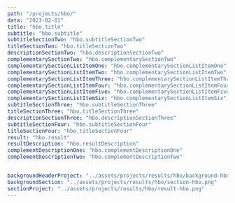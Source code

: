 ```yaml
---
path: "/projects/hbo/"
data: "2023-02-01"
title: "hbo.title"
subtitle: "hbo.subtitle"
subtitleSectionTwo: "hbo.subtitleSectionTwo"
titleSectionTwo: "hbo.titleSectionTwo"
descriptionSectionTwo: "hbo.descriptionSectionTwo"
complementarySectionTwo: "hbo.complementarySectionTwo"
complementarySectionListItemOne: "hbo.complementarySectionListItemOne"
complementarySectionListItemTwo: "hbo.complementarySectionListItemTwo"
complementarySectionListItemThree: "hbo.complementarySectionListItemThree"
complementarySectionListItemFour: "hbo.complementarySectionListItemFour"
complementarySectionListItemFive: "hbo.complementarySectionListItemFive"
complementarySectionListItemSix: "hbo.complementarySectionListItemSix"
subtitleSectionThree: "hbo.subtitleSectionThree"
titleSectionThree: "hbo.titleSectionThree"
descriptionSectionThree: "hbo.descriptionSectionThree"
subtitleSectionFour: "hbo.subtitleSectionFour"
titleSectionFour: "hbo.titleSectionFour"
result: "hbo.result"
resultDescription: "hbo.resultDescription"
complementDescriptionOne: "hbo.complementDescriptionOne"
complementDescriptionTwo: "hbo.complementDescriptionTwo"


backgroundHeaderProject: "../assets/projects/results/hbo/background-hbo-header.png"
backgroundSection: "../assets/projects/results/hbo/section-hbo.png"
sectionProject: "../assets/projects/results/hbo/result-hbo.png"
---
```

